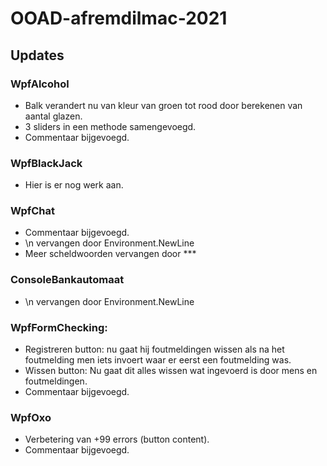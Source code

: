 # OOAD-afremdilmac-2021

## Updates 
### WpfAlcohol
* Balk verandert nu van kleur van groen tot rood door berekenen van aantal glazen.
* 3 sliders in een methode samengevoegd.
* Commentaar bijgevoegd.

### WpfBlackJack
* Hier is er nog werk aan.

### WpfChat
* Commentaar bijgevoegd.
* \n vervangen door Environment.NewLine
* Meer scheldwoorden vervangen door ***

### ConsoleBankautomaat
* \n vervangen door Environment.NewLine

### WpfFormChecking:
* Registreren button: nu gaat hij foutmeldingen wissen als na het foutmelding men iets invoert waar er eerst een foutmelding was.
* Wissen button: Nu gaat dit alles wissen wat ingevoerd is door mens en foutmeldingen.
* Commentaar bijgevoegd.

### WpfOxo
* Verbetering van +99 errors (button content).
* Commentaar bijgevoegd.


